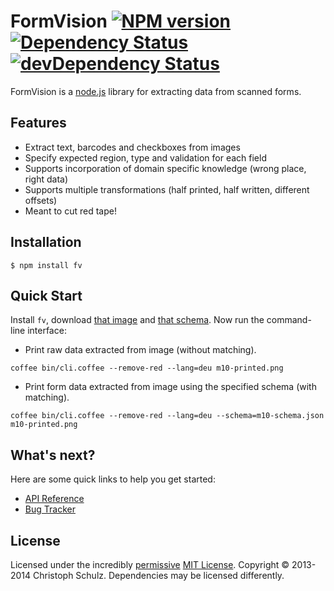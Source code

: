 # FormVision [![NPM version](https://badge.fury.io/js/fv.png)](http://badge.fury.io/js/fv) [![Dependency Status](https://david-dm.org/creatale/node-fv.png)](https://david-dm.org/creatale/node-fv) [![devDependency Status](https://david-dm.org/creatale/node-fv/dev-status.png)](https://david-dm.org/creatale/node-fv#info=devDependencies)

FormVision is a [node.js](http://nodejs.org) library for extracting data from scanned forms.

## Features

- Extract text, barcodes and checkboxes from images
- Specify expected region, type and validation for each field
- Supports incorporation of domain specific knowledge (wrong place, right data)
- Supports multiple transformations (half printed, half written, different offsets)
- Meant to cut red tape!

## Installation

    $ npm install fv

## Quick Start

Install `fv`, download [that image](https://github.com/creatale/node-fv/blob/master/test/data/m10-printed.png) and [that schema](https://github.com/creatale/node-fv/blob/master/test/data/m10-schema.json). Now run the command-line interface:

- Print raw data extracted from image (without matching).
```
coffee bin/cli.coffee --remove-red --lang=deu m10-printed.png
```

- Print form data extracted from image using the specified schema (with matching).
```
coffee bin/cli.coffee --remove-red --lang=deu --schema=m10-schema.json m10-printed.png
```

## What's next?

Here are some quick links to help you get started:

- [API Reference](https://github.com/creatale/node-fv/wiki/API)
- [Bug Tracker](https://github.com/creatale/node-fv/issues)

## License

Licensed under the incredibly [permissive](http://en.wikipedia.org/wiki/Permissive_free_software_licence) [MIT License](http://creativecommons.org/licenses/MIT/). Copyright &copy; 2013-2014 Christoph Schulz.
Dependencies may be licensed differently.
